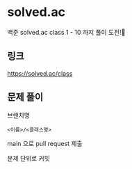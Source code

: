 # solved.ac
백준 solved.ac class 1 - 10 까지 풀이 도전!💪

## 링크

https://solved.ac/class

## 문제 풀이

브랜치명 

`<이름>/<클래스명>`

main 으로 pull request 제출

문제 단위로 커밋
